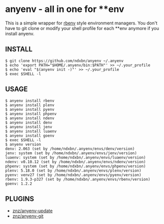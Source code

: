 # anyenv - all in one for \*\*env

This is a simple wrapper for [rbenv](https://github.com/sstephenson/rbenv) style environment managers. You don't have to git clone or modify your shell profile for each \*\*env anymore if you install anyenv.

## INSTALL

```ShellSession
$ git clone https://github.com/ndxbn/anyenv ~/.anyenv
$ echo 'export PATH="$HOME/.anyenv/bin:$PATH"' >> ~/.your_profile
$ echo 'eval "$(anyenv init -)"' >> ~/.your_profile
$ exec $SHELL -l
```

## USAGE    

```ShellSession
$ anyenv install rbenv
$ anyenv install plenv
$ anyenv install pyenv
$ anyenv install phpenv
$ anyenv install ndenv
$ anyenv install denv
$ anyenv install jenv
$ anyenv install luaenv
$ anyenv install goenv
$ exec $SHELL -l
$ anyenv version
denv: 2.063 (set by /home/ndxbn/.anyenv/envs/denv/version)
jenv: system (set by /home/ndxbn/.anyenv/envs/jenv/version)
luaenv: system (set by /home/ndxbn/.anyenv/envs/luaenv/version)
ndenv: v0.10.12 (set by /home/ndxbn/.anyenv/envs/ndenv/version)
phpenv: system (set by /home/ndxbn/.anyenv/envs/phpenv/version)
plenv: 5.18.0 (set by /home/ndxbn/.anyenv/envs/plenv/version)
pyenv: venv27 (set by /home/ndxbn/.anyenv/envs/pyenv/version)
rbenv: 1.9.3-p327 (set by /home/ndxbn/.anyenv/envs/rbenv/version)
goenv: 1.2.2
```
## PLUGINS

- [znz/anyenv-update](https://github.com/znz/anyenv-update)
- [znz/anyenv-git](https://github.com/znz/anyenv-git)
